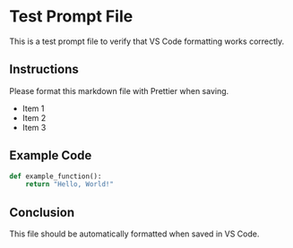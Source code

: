 # Test Prompt File

This is a test prompt file to verify that VS Code formatting works correctly.

## Instructions

Please format this markdown file with Prettier when saving.

- Item 1
- Item 2
- Item 3

## Example Code

```python
def example_function():
    return "Hello, World!"
```

## Conclusion

This file should be automatically formatted when saved in VS Code.
